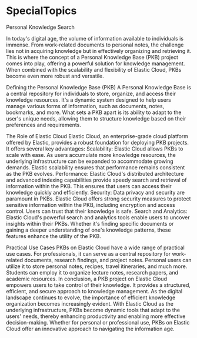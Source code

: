 # SpecialTopics
Personal Knowledge Search

In today's digital age, the volume of information available to individuals is immense. From work-related documents to personal notes, the challenge lies not in acquiring knowledge but in effectively organizing and retrieving it. This is where the concept of a Personal Knowledge Base (PKB) project comes into play, offering a powerful solution for knowledge management. When combined with the scalability and flexibility of Elastic Cloud, PKBs become even more robust and versatile.

Defining the Personal Knowledge Base (PKB)
A Personal Knowledge Base is a central repository for individuals to store, organize, and access their knowledge resources. It's a dynamic system designed to help users manage various forms of information, such as documents, notes, bookmarks, and more. What sets a PKB apart is its ability to adapt to the user's unique needs, allowing them to structure knowledge based on their preferences and requirements.

The Role of Elastic Cloud
Elastic Cloud, an enterprise-grade cloud platform offered by Elastic, provides a robust foundation for deploying PKB projects. It offers several key advantages:
Scalability: Elastic Cloud allows PKBs to scale with ease. As users accumulate more knowledge resources, the underlying infrastructure can be expanded to accommodate growing demands. Elastic scalability ensures that performance remains consistent as the PKB evolves.
Performance: Elastic Cloud's distributed architecture and advanced indexing capabilities provide speedy search and retrieval of information within the PKB. This ensures that users can access their knowledge quickly and efficiently.
Security: Data privacy and security are paramount in PKBs. Elastic Cloud offers strong security measures to protect sensitive information within the PKB, including encryption and access control. Users can trust that their knowledge is safe.
Search and Analytics: Elastic Cloud's powerful search and analytics tools enable users to uncover insights within their PKBs. Whether it's finding specific documents or gaining a deeper understanding of one's knowledge patterns, these features enhance the utility of the PKB.

Practical Use Cases
PKBs on Elastic Cloud have a wide range of practical use cases. For professionals, it can serve as a central repository for work-related documents, research findings, and project notes. Personal users can utilize it to store personal notes, recipes, travel itineraries, and much more. Students can employ it to organize lecture notes, research papers, and academic resources.
In conclusion, a PKB project on Elastic Cloud empowers users to take control of their knowledge. It provides a structured, efficient, and secure approach to knowledge management. As the digital landscape continues to evolve, the importance of efficient knowledge organization becomes increasingly evident. With Elastic Cloud as the underlying infrastructure, PKBs become dynamic tools that adapt to the users' needs, thereby enhancing productivity and enabling more effective decision-making. Whether for personal or professional use, PKBs on Elastic Cloud offer an innovative approach to navigating the information age.
